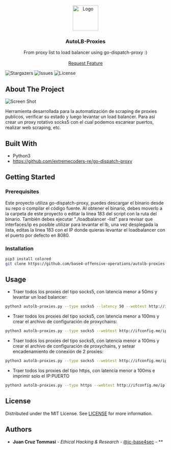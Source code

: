 <br/>
<p align="center">
  <a href="https://github.com/base4-offensive-operations/autolb-proxies">
    <img src="https://4.bp.blogspot.com/-a_5SXSkmbT0/Wb_dfwCEvTI/AAAAAAAAJP4/UN8oJorMU_c4o8dl8DaFC-4uTQOwzRBegCLcBGAs/s1600/Captura%2Bde%2Bpantalla%2B2017-09-18%2Ba%2Blas%2B11.50.36%2Ba.m..png" alt="Logo" width="80" height="80">
  </a>

  <h3 align="center">AutoLB-Proxies</h3>

  <p align="center">
    From proxy list to load balancer using go-dispatch-proxy :)
    <br/>
    <br/>
    <a href="https://github.com/base4-offensive-operations/autolb-proxies/issues">Request Feature</a>
  </p>
</p>

![Stargazers](https://img.shields.io/github/stars/base4-offensive-operations/autolb-proxies?style=social) ![Issues](https://img.shields.io/github/issues/base4-offensive-operations/autolb-proxies) ![License](https://img.shields.io/github/license/base4-offensive-operations/autolb-proxies) 

## About The Project

![Screen Shot](images/screenshot.png)

Herramienta desarrollada para la automatización de scraping de proxies publicos, verificar su estado y luego levantar un load balancer. Para así crear un proxy rotativo socks5 con el cual podemos escanear puertos, realizar web scraping, etc.

## Built With

- Python3
- https://github.com/extremecoders-re/go-dispatch-proxy

## Getting Started


### Prerequisites

Este proyecto utiliza go-dispatch-proxy, puedes descargar el binario desde su repo o compilar el código fuente. Al obtener el binario, debes moverlo a la carpeta de este proyecto o editar la línea 183 del script con la ruta del binario. 
También debes ejecutar "./loadbalancer -list" para revisar que interfaces/ip es posible utilizar para levantar el lb, una vez desplegada la lista, editas la linea 183 con el IP donde quieras levantar el loadbalancer con el puerto por defecto en 8080.

### Installation


```sh
pip3 install colored
git clone https://github.com/base4-offensive-operations/autolb-proxies.git
```

## Usage

- Traer todos los proxies del tipo socks5, con latencia menor a 50ms y levantar un load balancer:
```sh
python3 autolb-proxies.py --type socks5 --latency 50 --webtest http://ifconfig.me/ip --lbproxies
```

- Traer todos los proxies del tipo socks5, con latencia menor a 100ms y crear el archivo de configuración de proxychains:
```sh
python3 autolb-proxies.py --type socks5 --webtest http://ifconfig.me/ip --proxychains
```

- Traer todos los proxies del tipo socks5, con latencia menor a 100ms y crear el archivo de configuración de proxychains, y setear encadenamiento de conexión de 2 proxies:
```sh
python3 autolb-proxies.py --type socks5 --webtest http://ifconfig.me/ip --proxychains --chainlength 2
```

- Traer todos los proxies del tipo https, con latencia menor a 100ms e imprimir solo el IP:PUERTO
```sh
python3 autolb-proxies.py --type https --webtest http://ifconfig.me/ip --onlyip
```

## License

Distributed under the MIT License. See [LICENSE](https://github.com/base4-offensive-operations/autolb-proxies/blob/main/LICENSE.md) for more information.

## Authors

* **Juan Cruz Tommasi** - *Ethical Hacking & Research* - [@jc-base4sec](https://github.com/jc-base4sec) - **
